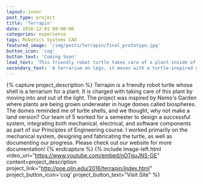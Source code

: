 ```yaml
---
layout: inner
post_type: project
title: 'Terrapin'
date: 2016-12-01 00:00:00
categories: experience
tags: Robotics Systems CAD
featured_image: '/img/posts/terrapin/final_prototype.jpg'
button_icon: 'cog'
button_text: 'Coming Soon'
lead_text: 'This friendly robot turtle takes care of a plant inside of its shell by moving in and out of the light.'
secondary_text: 'A terrarium on legs, it moves with a turtle-inspired gait using Klann linkages in its two front feet.'
---
```

{% capture project_description %}
Terrapin is a friendly robot turtle whose shell is a terrarium for a plant. It is charged with taking care of this plant by moving into and out of the light. The project was inspired by Nemo's Garden where plants are being grown underwater in huge domes called biospheres. The domes reminded me of turtle shells, and we thought, why not make a land version?
Our team of 5 worked for a semester to design a successful system, integrating both mechanical, electrical, and software components as part of our Principles of Engineering course.
I worked primarily on the mechanical system, designing and fabricating the turtle, as well as documenting our progress. Please check out our website for more documentation!
{% endcapture %}
{% include image-left.html video_url="https://www.youtube.com/embed/nOTguJNS-GE" content=project_description project_link="http://poe.olin.edu/2016/terrapin/index.html" project_button_icon='cog' project_button_text="Visit Site" %}
